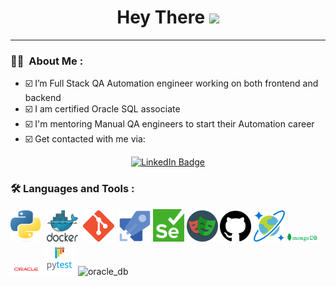 <h1 align="center">Hey There <img src="https://media.giphy.com/media/hvRJCLFzcasrR4ia7z/giphy.gif" width="40"></h1>

 ---

### :man_technologist: &nbsp;About Me :
- :ballot_box_with_check: I’m Full Stack QA Automation engineer working on both frontend and backend
- :ballot_box_with_check: I am certified Oracle SQL associate
- :ballot_box_with_check: I'm mentoring Manual QA engineers to start their Automation career
- :ballot_box_with_check: Get contacted with me via:
<p align="center">
<a href="https://www.linkedin.com/in/toghrulmirzayev/"><img src="https://img.shields.io/badge/LinkedIn-blue?logo=linkedin&logoColor=white&style=plastic" alt="LinkedIn Badge"/></a>
</p>



### 🛠️ Languages and Tools :
<div>
<img src="logos/python.png" title="python" alt="python" width="50" height="50"/>&nbsp;
<img src="logos/docker.png" title="Docker" alt="Docker" width="50" height="50"/>&nbsp;
<img src="logos/git.png" title="Git" alt="Git" width="50" height="50"/>&nbsp;
<img src="logos/azure.png" title="azure" alt="azure" width="50"/>
<img src="logos/selenium.png" title="selenium" alt="selenium" width="50"/>
<img src="logos/playwright.png" title="playwright" alt="playwright" width="50"/>
<img src="logos/github.png" title="github" alt="github" width="50"/>
<img src="logos/cosmosdb.png" title="cosmosdb" alt="cosmosdb" width="50"/>
<img src="logos/mongo_db.png" title="mongodb" alt="mongodb" width="50"/>
<img src="logos/oracle_db.png" title="oracle_db" alt="oracle_db" width="50"/>
<img src="logos/pytest.png" title="oracle_db" alt="oracle_db" width="50"/>
<img src="logos/jenkins.png" title="oracle_db" alt="oracle_db" width="50"/>
</div>
